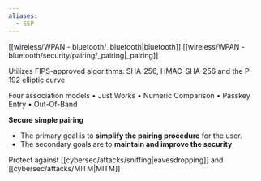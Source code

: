 ```yaml
---
aliases:
  - SSP
---
```


[[wireless/WPAN - bluetooth/_bluetooth|bluetooth]] [[wireless/WPAN - bluetooth/security/pairing/_pairing|_pairing]]

Utilizes FIPS-approved algorithms: SHA-256, HMAC-SHA-256 and the P-192 elliptic curve

Four association models
• Just Works
• Numeric Comparison
• Passkey Entry
• Out-Of-Band


**Secure simple pairing**
- The primary goal is to **simplify the pairing procedure** for the user. 
- The secondary goals are to **maintain and improve the security**

Protect against [[cybersec/attacks/sniffing|eavesdropping]] and [[cybersec/attacks/MITM|MITM]]


